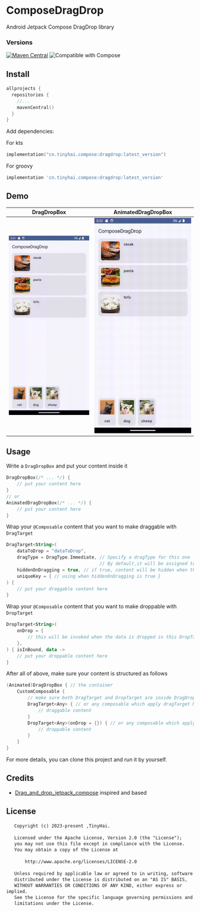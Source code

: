# ComposeDragDrop
Android Jetpack Compose DragDrop library

### Versions

[![Maven Central](https://img.shields.io/maven-central/v/cn.tinyhai.compose/dragdrop.svg?label=Maven%20Central)](https://central.sonatype.com/search?q=g%3Acn.tinyhai.compose+a%3Adragdrop)
![Compatible with Compose](https://img.shields.io/badge/Compose-BOM%3A2024.03.00-brightgreen)

## Install
```kotlin
allprojects {
  repositories {
    //...
    mavenCentral()
  }
}
```

Add dependencies:

For kts
```kotlin
implementation("cn.tinyhai.compose:dragdrop:latest_version")
```
For groovy
```groovy
implementation 'cn.tinyhai.compose:dragdrop:latest_version'
```

## Demo

|DragDropBox|AnimatedDragDropBox|
|--|--|
|![Demo](gifs/demo.gif)|![Demo](gifs/demo_animated.gif)|

## Usage

Write a `DragDropBox` and put your content inside it
```kotlin
DragDropBox(/* ... */) {
    // put your content here
}
// or
AnimatedDragDropBox(/* ... */) {
    // put your content here
}
```

Wrap your `@Composable` content that you want to make draggable with `DragTarget`
```kotlin
DragTarget<String>(
    dataToDrop = "dataToDrop",
    dragType = DragType.Immediate, // Specify a dragType for this one
                                   // By default,it will be assigned to the defaultDragType you set earlier
    hiddenOnDragging = true, // if true, content will be hidden when the target is being dragging
    uniqueKey = { // using when hiddenOnDragging is true }
) {
    // put your draggable content here
}
```

Wrap your `@Composable` content that you want to make droppable with `DropTarget`
```kotlin
DropTarget<String>(
    onDrop = {
        // this will be invoked when the data is dropped in this DropTarget
    },
) { isInBound, data ->
    // put your droppable content here
}
```

After all of above, make sure your content is structured as follows
```kotlin
(Animated)DragDropBox { // the container
    CustomComposable {
        // make sure both DragTarget and DropTarget are inside DragDropBox
        DragTarget<Any> { // or any composable which apply dragTarget Modifier
            // draggable content
        }
        DropTarget<Any>(onDrop = {}) { // or any composable which apply dropTarget Modifier
            // droppable content
        }
    }
}
```

For more details, you can clone this project and run it by yourself.

## Credits

- [Drag_and_drop_jetpack_compose](https://github.com/cp-radhika-s/Drag_and_drop_jetpack_compose) inspired and based

## License
```
   Copyright (c) 2023-present ,TinyHai.

   Licensed under the Apache License, Version 2.0 (the "License");
   you may not use this file except in compliance with the License.
   You may obtain a copy of the License at

       http://www.apache.org/licenses/LICENSE-2.0

   Unless required by applicable law or agreed to in writing, software
   distributed under the License is distributed on an "AS IS" BASIS,
   WITHOUT WARRANTIES OR CONDITIONS OF ANY KIND, either express or implied.
   See the License for the specific language governing permissions and
   limitations under the License.
```
